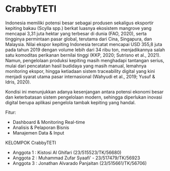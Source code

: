 # CrabbyTETI

Indonesia memiliki potensi besar sebagai produsen sekaligus eksportir kepiting bakau (Scylla spp.) berkat luasnya ekosistem mangrove yang mencapai 3,31 juta hektar yang terbesar di dunia (FAO, 2020), serta tingginya permintaan pasar global, terutama dari Cina, Singapura, dan Malaysia. Nilai ekspor kepiting Indonesia tercatat mencapai USD 355,8 juta pada tahun 2019 dengan volume lebih dari 34 ribu ton, menjadikannya salah satu komoditas perikanan bernilai tinggi (KKP, 2020; Sutrisno et al., 2021). Namun, pengelolaan produksi kepiting masih menghadapi tantangan serius, mulai dari pencatatan hasil budidaya yang masih manual, lemahnya monitoring ekspor, hingga ketiadaan sistem traceability digital yang kini menjadi syarat utama pasar internasional (Wahyudi et al., 2019; Yusuf & Idris, 2020).

Kondisi ini menunjukkan adanya kesenjangan antara potensi ekonomi besar dan keterbatasan sistem pengelolaan modern, sehingga diperlukan inovasi digital berupa aplikasi pengelola tambak kepiting yang handal.

Fitur:

- Dashboard & Monitoring Real-time
- Analisis & Pelaporan Bisnis
- Manajemen Data & Input

KELOMPOK CrabbyTETI

- Anggota 1 : Kistosi Al Ghifari (23/515523/TK/56680)
- Anggota 2 : Muhammad Zufar Syaafi’ - 23/517479/TK/56923
- Anggota 3 : Jonathan Alvarado Panjaitan (23/515661/TK/56706)
